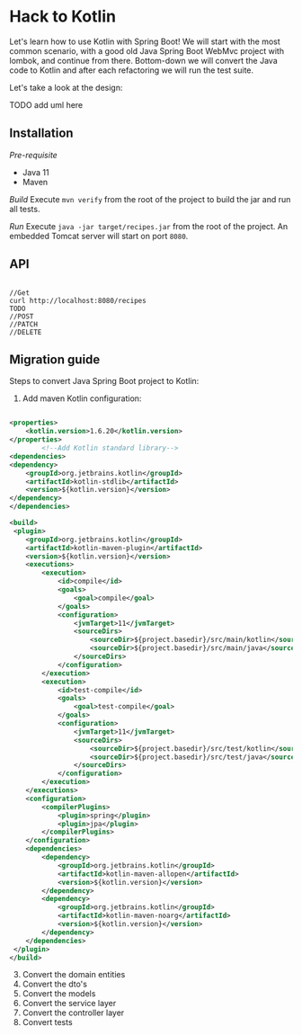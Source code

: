 # Hack to Kotlin

Let's learn how to use Kotlin with Spring Boot!
We will start with the most common scenario, with a good old Java Spring Boot WebMvc project with lombok, and continue from there.
Bottom-down we will convert the Java code to Kotlin and after each refactoring we will run the test suite.

Let's take a look at the design:

TODO add uml here 


## Installation

*Pre-requisite*
- Java 11 
- Maven

*Build*
Execute ``mvn verify`` from the root of the project to build the jar and run all tests.

*Run*
Execute ``java -jar target/recipes.jar`` from the root of the project. An embedded Tomcat server will start on port ``8080``.

## API

``````curl

//Get 
curl http://localhost:8080/recipes
TODO 
//POST
//PATCH
//DELETE

``````

## Migration guide

Steps to convert Java Spring Boot project to Kotlin:

1) Add maven Kotlin configuration:

``````xml

<properties>
    <kotlin.version>1.6.20</kotlin.version>
</properties>
        <!--Add Kotlin standard library-->
<dependencies>
<dependency>
    <groupId>org.jetbrains.kotlin</groupId>
    <artifactId>kotlin-stdlib</artifactId>
    <version>${kotlin.version}</version>
</dependency>
</dependencies>

<build>
 <plugin>
    <groupId>org.jetbrains.kotlin</groupId>
    <artifactId>kotlin-maven-plugin</artifactId>
    <version>${kotlin.version}</version>
    <executions>
        <execution>
            <id>compile</id>
            <goals>
                <goal>compile</goal>
            </goals>
            <configuration>
                <jvmTarget>11</jvmTarget>
                <sourceDirs>
                    <sourceDir>${project.basedir}/src/main/kotlin</sourceDir>
                    <sourceDir>${project.basedir}/src/main/java</sourceDir>
                </sourceDirs>
            </configuration>
        </execution>
        <execution>
            <id>test-compile</id>
            <goals>
                <goal>test-compile</goal>
            </goals>
            <configuration>
                <jvmTarget>11</jvmTarget>
                <sourceDirs>
                    <sourceDir>${project.basedir}/src/test/kotlin</sourceDir>
                    <sourceDir>${project.basedir}/src/test/java</sourceDir>
                </sourceDirs>
            </configuration>
        </execution>
    </executions>
    <configuration>
        <compilerPlugins>
            <plugin>spring</plugin>
            <plugin>jpa</plugin>
        </compilerPlugins>
    </configuration>
    <dependencies>
        <dependency>
            <groupId>org.jetbrains.kotlin</groupId>
            <artifactId>kotlin-maven-allopen</artifactId>
            <version>${kotlin.version}</version>
        </dependency>
        <dependency>
            <groupId>org.jetbrains.kotlin</groupId>
            <artifactId>kotlin-maven-noarg</artifactId>
            <version>${kotlin.version}</version>
        </dependency>
    </dependencies>
 </plugin>
</build>

``````

3) Convert the domain entities
4) Convert the dto's
5) Convert the models
6) Convert the service layer
7) Convert the controller layer
8) Convert tests


